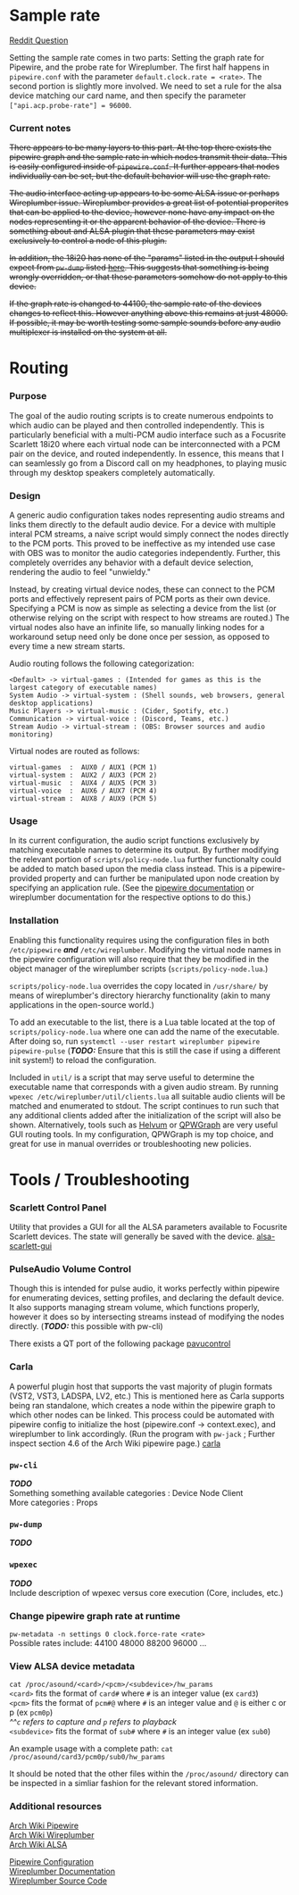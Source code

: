 # Sample rate
[Reddit Question](https://www.reddit.com/r/linuxaudio/comments/15gmvn4/alsapipewire_unable_to_set_audio_interface_above/)  
  
Setting the sample rate comes in two parts: Setting the graph rate for Pipewire, and the probe rate for Wireplumber. The first half happens in `pipewire.conf` with the parameter `default.clock.rate = <rate>`. The second portion is slightly more involved. We need to set a rule for the alsa device matching our card name, and then specify the parameter `["api.acp.probe-rate"] = 96000`. 

### Current notes
~~There appears to be many layers to this part. At the top there exists the pipewire graph and the sample rate in which nodes transmit their data. This is easily configured inside of `pipewire.conf`. It further appears that nodes individually can be set, but the default behavior will use the graph rate.~~  
  
~~The audio interface acting up appears to be some ALSA issue or perhaps Wireplumber issue. Wireplumber provides a great list of potential properites that can be applied to the device, however none have any impact on the nodes representing it or the apparent behavior of the device. There is something about and ALSA plugin that these parameters may exist exclusively to control a node of this plugin.~~  
  
~~In addition, the 18i20 has none of the "params" listed in the output I should expect from `pw-dump` listed [here](https://gitlab.freedesktop.org/pipewire/pipewire/-/wikis/Config-Devices#runtime-settings). This suggests that something is being wrongly overridden, or that these parameters somehow do not apply to this device.~~  
  
~~If the graph rate is changed to 44100, the sample rate of the devices changes to reflect this. However anything above this remains at just 48000. If possible, it may be worth testing some sample sounds before any audio multiplexer is installed on the system at all.~~  
  
# Routing
### Purpose
The goal of the audio routing scripts is to create numerous endpoints to which audio can be played and then controlled independently. This is particularly beneficial with a multi-PCM audio interface such as a Focusrite Scarlett 18i20 where each virtual node can be interconnected with a PCM pair on the device, and routed independently. In essence, this means that I can seamlessly go from a Discord call on my headphones, to playing music through my desktop speakers completely automatically.  
  
### Design
A generic audio configuration takes nodes representing audio streams and links them directly to the default audio device. For a device with multiple interal PCM streams, a naive script would simply connect the nodes directly to the PCM ports. This proved to be ineffective as my intended use case with OBS was to monitor the audio categories independently. Further, this completely overrides any behavior with a default device selection, rendering the audio to feel "unwieldy."  
  
Instead, by creating virtual device nodes, these can connect to the PCM ports and effectively represent pairs of PCM ports as their own device. Specifying a PCM is now as simple as selecting a device from the list (or otherwise relying on the script with respect to how streams are routed.) The virtual nodes also have an infinite life, so manually linking nodes for a workaround setup need only be done once per session, as opposed to every time a new stream starts.  
  
Audio routing follows the following categorization:  
```
<Default> -> virtual-games : (Intended for games as this is the largest category of executable names) 
System Audio -> virtual-system : (Shell sounds, web browsers, general desktop applications) 
Music Players -> virtual-music : (Cider, Spotify, etc.) 
Communication -> virtual-voice : (Discord, Teams, etc.) 
Stream Audio -> virtual-stream : (OBS: Browser sources and audio monitoring) 
```
  
Virtual nodes are routed as follows:  
```
virtual-games  :  AUX0 / AUX1 (PCM 1) 
virtual-system :  AUX2 / AUX3 (PCM 2) 
virtual-music  :  AUX4 / AUX5 (PCM 3) 
virtual-voice  :  AUX6 / AUX7 (PCM 4) 
virtual-stream :  AUX8 / AUX9 (PCM 5) 
```
  
### Usage
In its current configuration, the audio script functions exclusively by matching executable names to determine its output. By further modifying the relevant portion of `scripts/policy-node.lua` further functionalty could be added to match based upon the media class instead. This is a pipewire-provided property and can further be manipulated upon node creation by specifying an application rule. (See the [pipewire documentation](https://gitlab.freedesktop.org/pipewire/pipewire/-/wikis/Config-PipeWire#rules) or wireplumber documentation for the respective options to do this.)  
  
### Installation
Enabling this functionality requires using the configuration files in both `/etc/pipewire` _**and**_ `/etc/wireplumber`. Modifying the virtual node names in the pipewire configuration will also require that they be modified in the object manager of the wireplumber scripts (`scripts/policy-node.lua`.)  
  
`scripts/policy-node.lua` overrides the copy located in `/usr/share/` by means of wireplumber's directory hierarchy functionality (akin to many applications in the open-source world.)  
  
To add an executable to the list, there is a Lua table located at the top of `scripts/policy-node.lua` where one can add the name of the executable. After doing so, run `systemctl --user restart wireplumber pipewire pipewire-pulse` (_**TODO:**_ Ensure that this is still the case if using a different init system!) to reload the configuration.  
  
Included in `util/` is a script that may serve useful to determine the executable name that corresponds with a given audio stream. By running `wpexec /etc/wireplumber/util/clients.lua` all suitable audio clients will be matched and enumerated to stdout. The script continues to run such that any additional clients added after the initialization of the script will also be shown. Alternatively, tools such as [Helvum](https://archlinux.org/packages/extra/x86_64/helvum/) or [QPWGraph](https://archlinux.org/packages/extra/x86_64/qpwgraph/) are very useful GUI routing tools. In my configuration, QPWGraph is my top choice, and great for use in manual overrides or troubleshooting new policies.  
  
# Tools / Troubleshooting
### Scarlett Control Panel
Utility that provides a GUI for all the ALSA parameters available to Focusrite Scarlett devices. The state will generally be saved with the device.
[alsa-scarlett-gui](https://archlinux.org/packages/extra/x86_64/alsa-scarlett-gui/)  
  
### PulseAudio Volume Control
Though this is intended for pulse audio, it works perfectly within pipewire for enumerating devices, setting profiles, and declaring the default device. It also supports managing stream volume, which functions properly, however it does so by intersecting streams instead of modifying the nodes directly. (_**TODO:**_ this possible with pw-cli)  
  
There exists a QT port of the following package
[pavucontrol](https://archlinux.org/packages/extra/x86_64/pavucontrol/)  
  
### Carla
A powerful plugin host that supports the vast majority of plugin formats (VST2, VST3, LADSPA, LV2, etc.) This is mentioned here as Carla supports being ran standalone, which creates a node within the pipewire graph to which other nodes can be linked. This process could be automated with pipewire config to initialize the host (pipewire.conf -> context.exec), and wireplumber to link accordingly. (Run the program with `pw-jack` ; Further inspect section 4.6 of the Arch Wiki pipewire page.) 
[carla](https://archlinux.org/packages/extra/x86_64/carla/)  
  
### `pw-cli`
_**TODO**_  
Something something available categories : Device Node Client  
More categories : Props  
  
### `pw-dump`
_**TODO**_  
  
### `wpexec`
_**TODO**_  
Include description of wpexec versus core execution (Core, includes, etc.)  
  
### Change pipewire graph rate at runtime
`pw-metadata -n settings 0 clock.force-rate <rate>`  
Possible rates include: 44100 48000 88200 96000 ...  
  
### View ALSA device metadata
`cat /proc/asound/<card>/<pcm>/<subdevice>/hw_params`  
`<card>` fits the format of `card#` where `#` is an integer value (ex `card3`)  
`<pcm>` fits the format of `pcm#@` where `#` is an integer value and `@` is either c or p (ex `pcm0p`)  
_^^`c` refers to capture and `p` refers to playback_  
`<subdevice>` fits the format of `sub#` where `#` is an integer value (ex `sub0`)  
  
An example usage with a complete path: `cat /proc/asound/card3/pcm0p/sub0/hw_params`  
  
It should be noted that the other files within the `/proc/asound/` directory can be inspected in a simliar fashion for the relevant stored information.  
  
### Additional resources
[Arch Wiki Pipewire](https://wiki.archlinux.org/title/PipeWire)  
[Arch Wiki Wireplumber](https://wiki.archlinux.org/title/WirePlumber)  
[Arch Wiki ALSA](https://wiki.archlinux.org/title/Advanced_Linux_Sound_Architecture)  
  
[Pipewire Configuration](https://gitlab.freedesktop.org/pipewire/pipewire/-/wikis/home)  
[Wireplumber Documentation](https://pipewire.pages.freedesktop.org/wireplumber/index.html)  
[Wireplumber Source Code](https://gitlab.freedesktop.org/pipewire/wireplumber)  
  